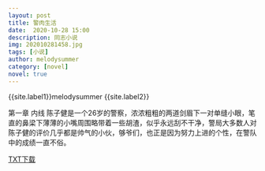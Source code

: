 ```yaml
---
layout: post
title: 警肉生活
date:  2020-10-28 15:00
description: 同志小说
img: 202010281458.jpg
tags: [小说]
author: melodysummer
category: [novel]
novel: true
---
```

{{site.label1}}melodysummer {{site.label2}}

第一章 内线
陈子健是一个26岁的警察，浓浓粗粗的两道剑眉下一对单缝小眼，笔直的鼻梁下薄薄的小嘴周围略带着一些胡渣，似乎永远刮不干净，警局大多数人对陈子健的评价几乎都是帅气的小伙，够爷们，也正是因为努力上进的个性，在警队中的成绩一直不俗。

<a href="https://www.wmnhw.workers.dev/0:down/%E5%90%8C%E5%BF%97%E5%B0%8F%E8%AF%B4/%E8%AD%A6%E8%82%89%E7%94%9F%E6%B4%BB.txt">TXT下载</a>  
